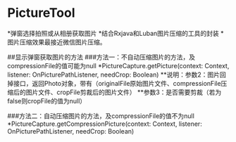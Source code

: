 # PictureTool
*弹窗选择拍照或从相册获取图片
*结合Rxjava和Luban图片压缩的工具的封装
*图片压缩效果最接近微信图片压缩。

##显示弹窗获取图片的方法
###方法一：不自动压缩图片的方法，及compressionFile的值可能为null
*PictureCapture.getPicture(context: Context, listener: OnPicturePathListener, needCrop: Boolean)
**说明：参数2：图片回掉接口，返回Photo对象，带有（originalFile原始图片文件、compressionFile压缩后的图片文件、cropFile剪裁后的图片文件）
**参数3：是否需要剪裁（若为false则cropFile的值为null）

###方法二：自动压缩图片的方法，及compressionFile的值不为null
*PictureCapture.getCompressionPicture(context: Context, listener: OnPicturePathListener, needCrop: Boolean)

